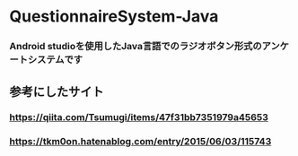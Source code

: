 # QuestionnaireSystem-Java

### Android studioを使用したJava言語でのラジオボタン形式のアンケートシステムです

## 参考にしたサイト
### https://qiita.com/Tsumugi/items/47f31bb7351979a45653
### https://tkm0on.hatenablog.com/entry/2015/06/03/115743
